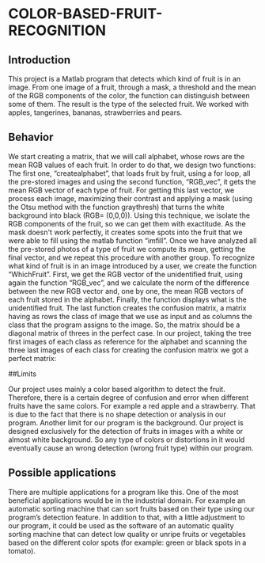 # COLOR-BASED-FRUIT-RECOGNITION
## Introduction
This project is a Matlab program that detects which kind of fruit is in an image. From one image of a fruit, through a mask, a threshold and the mean of the RGB components of the color, the function can distinguish between some of them. The result is the type of the selected fruit. We worked with apples, tangerines, bananas, strawberries and pears. 

## Behavior

We start creating a matrix, that we will call alphabet, whose rows are the mean RGB values of each fruit. In order to do that, we design two functions: The first one, “createalphabet”, that loads fruit by fruit, using a for loop, all the pre-stored images and using the second function, “RGB_vec”, it gets the mean RGB vector of each type of fruit.
For getting this last vector, we process each image, maximizing their contrast and applying a mask (using the Otsu method with the function graythresh) that turns the white background into black (RGB= (0,0,0)). Using this technique, we isolate the RGB components of the fruit, so we can get them with exactitude. As the mask doesn't work perfectly, it creates some spots into the fruit that we were able to fill using the matlab function “imfill”. Once we have analyzed all the pre-stored photos of a type of fruit we compute its mean, getting the final vector, and we repeat this procedure with another group.
To recognize what kind of fruit is in an image introduced by a user, we create the function “WhichFruit”. First, we get the RGB vector of the unidentified fruit, using again the function “RGB_vec”, and we calculate the norm of the difference between the new RGB vector and, one by one, the mean RGB vectors of each fruit stored in the alphabet. Finally, the function displays what is the unidentified fruit. 
The last function creates the confusion matrix, a matrix having as rows the class of image that we use as input and as columns the class that the program assigns to the image. So, the matrix should be a diagonal matrix of threes in the perfect case. In our project, taking the tree first images of each class as reference for the alphabet and scanning the three last images of each class for creating the confusion matrix we got a perfect matrix:

	
##Limits
	
Our project uses mainly a color based algorithm to detect the fruit. Therefore, there is a certain degree of confusion and error when different fruits have the same colors. For example a red apple and a strawberry. That is due to the fact that there is no shape detection or analysis in our program. 
Another limit for our program is the background. Our project is designed exclusively for the detection of fruits in images with a white or almost white background. So any type of colors or distortions in it would eventually cause an wrong detection (wrong fruit type) within our program.  


## Possible applications
There are multiple applications for a program like this. One of the most beneficial applications would be in the industrial domain. For example an automatic sorting machine that can sort fruits based on their type using our program’s detection feature. In addition to that, with a little adjustment to our program, it could be used as the software of an automatic quality sorting machine that can detect low quality or unripe fruits or vegetables based on the different color spots (for example: green or black spots in a tomato).

